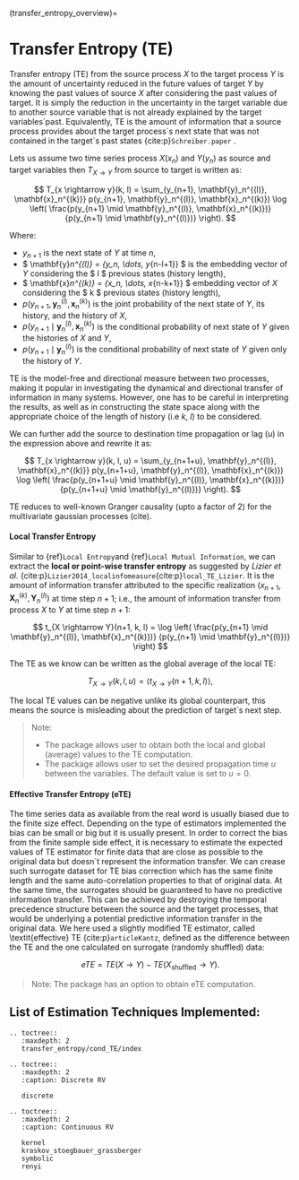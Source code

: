 (transfer_entropy_overview)=
# Transfer Entropy **(TE)**
Transfer entropy (TE) from the source process $X$ to the target process $Y$ is the amount of uncertainty reduced in the future values of target $Y$ by knowing the past values of source $X$ after considering the past values of target.
It is simply the reduction in the uncertainty in the target variable due to another source variable that is not already explained by the target variables´past. 
Equivalently, TE is the amount of information that a source process provides about the target process´s next state that was not contained in the target´s past states {cite:p}`Schreiber.paper` .

Lets us assume two time series process $X(x_n)$ and $Y(y_n)$ as source and target variables then $T_{X \rightarrow Y}$ from source to target is written as:

$$
T_{x \rightarrow y}(k, l) = \sum_{y_{n+1}, \mathbf{y}_n^{(l)}, \mathbf{x}_n^{(k)}} 
p(y_{n+1}, \mathbf{y}_n^{(l)}, \mathbf{x}_n^{(k)}) 
\log \left( \frac{p(y_{n+1} \mid \mathbf{y}_n^{(l)}, \mathbf{x}_n^{(k)})}
{p(y_{n+1} \mid \mathbf{y}_n^{(l)})} \right).
$$

Where:
- $y_{n+1}$ is the next state of $Y$ at time $n$, 
- $ \mathbf{y}_n^{(l)} = \{y_n, \dots, y_{n-l+1}\} $ is the embedding vector of $Y$ considering the  $ l $ previous states (history length),
- $ \mathbf{x}_n^{(k)} = \{x_n, \dots, x_{n-k+1}\} $ embedding vector of $X$ considering the $ k $ previous states (history length),
- $p(y_{n+1}, \mathbf{y}_n^{(l)}, \mathbf{x}_n^{(k)})$ is the joint probability of the next state of $Y$, its history, and the history of $X$,
- $p(y_{n+1} \mid \mathbf{y}_n^{(l)}, \mathbf{x}_n^{(k)})$ is the conditional probability of next state of $Y$ given the histories of $X$ and $Y$,
- $p(y_{n+1} \mid \mathbf{y}_n^{(l)})$ is the conditional probability of next state of $Y$ given only the history of $Y$.

TE is the model-free and directional measure between two processes, making it popular in investigating the dynamical and directional transfer of information in many systems. However, one has to be careful in interpreting the results, as well as in constructing the state space along with the appropriate choice of the length of history (i.e $k$, $l$) to be considered.

We can further add the source to destination time propagation or lag $(u)$ in the expression above and rewrite it as:

$$
T_{x \rightarrow y}(k, l, u) = \sum_{y_{n+1+u}, \mathbf{y}_n^{(l)}, \mathbf{x}_n^{(k)}} 
p(y_{n+1+u}, \mathbf{y}_n^{(l)}, \mathbf{x}_n^{(k)}) 
\log \left( \frac{p(y_{n+1+u} \mid \mathbf{y}_n^{(l)}, \mathbf{x}_n^{(k)})}
{p(y_{n+1+u} \mid \mathbf{y}_n^{(l)})} \right).
$$

TE reduces to well-known Granger causality (upto a factor of 2) for the multivariate gaussian processes (cite). 

#### Local Transfer Entropy
Similar to {ref}`Local Entropy`and {ref}`Local Mutual Information`, we can extract the **local or point-wise transfer entropy** as suggested by _Lizier et al._ {cite:p}`Lizier2014_localinfomeasure`{cite:p}`local_TE_Lizier`.  It is the amount of information transfer attributed to the specific realization $(x_{n+1}, \mathbf{X}_n^{(k)}, \mathbf{Y}_n^{(l)})$ at time step $n+1$; i.e., the amount of information transfer from process $X$ to $Y$ at time step $n+1$:

$$
t_{X \rightarrow Y}(n+1, k, l) = \log \left( \frac{p(y_{n+1} \mid \mathbf{y}_n^{(l)}, \mathbf{x}_n^{(k)})}
{p(y_{n+1} \mid \mathbf{y}_n^{(l)})} \right)
$$

The TE as we know can be written as the global average of the local TE:

$$
T_{X \rightarrow Y}(k, l, u) = \langle t_{X \rightarrow Y}(n + 1, k, l) \rangle,
$$

The local TE values can be negative unlike its global counterpart, this means the source is misleading about the prediction of target´s next step. 

> Note:
> - The package allows user to obtain both the local and global (average) values to the TE computation.
> - The package allows user to set the desired propagation time $u$ between the variables. The default value is set to $u=0$. 

#### Effective Transfer Entropy (eTE)

The time series data as available from the real word is usually biased due to the finite size effect. 
Depending on the type of estimators implemented the bias can be small or big but it is usually present. 
In order to correct the bias from the finite sample side effect, it is necessary to estimate the expected values of TE estimator for finite data that are close as possible to the original data but doesn´t represent the information transfer.
We can crease such surrogate dataset for TE bias correction which has the same finite length and the same auto-correlation properties to that of original data. 
At the same time, the surrogates should be guaranteed to have no predictive information transfer. This can be achieved by destroying the temporal precedence structure between the source  and the target processes, that would be underlying a potential predictive information transfer in the original data.
We here used a slightly modified TE estimator, called \textit{effective} TE {cite:p}`articleKantz`, defined as the difference between the TE and the one calculated on surrogate (randomly shuffled) data:

$$
eTE = TE(X \rightarrow Y) - TE(X_{\text{shuffled}} \rightarrow Y).
$$


> Note:
> The package has an option to obtain eTE computation.

## List of Estimation Techniques Implemented:

```{eval-rst}
.. toctree::
   :maxdepth: 2
   transfer_entropy/cond_TE/index

.. toctree::
   :maxdepth: 2
   :caption: Discrete RV

   discrete

.. toctree::
   :maxdepth: 2
   :caption: Continuous RV
   
   kernel
   kraskov_stoegbauer_grassberger
   symbolic
   renyi
```
